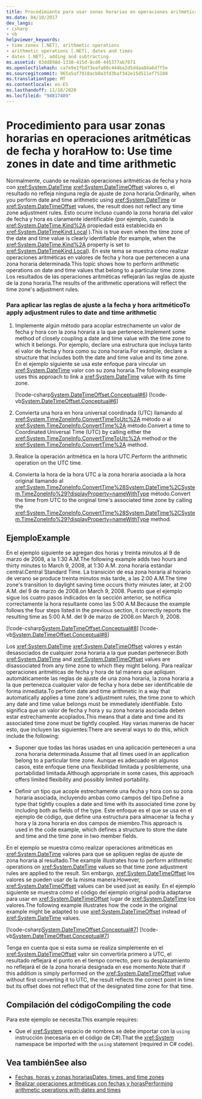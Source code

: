 ```yaml
---
title: Procedimiento para usar zonas horarias en operaciones aritméticas de fecha y hora
ms.date: 04/10/2017
dev_langs:
- csharp
- vb
helpviewer_keywords:
- time zones [.NET], arithmetic operations
- arithmetic operations [.NET], dates and times
- dates [.NET], adding and subtracting
ms.assetid: 83dd898d-1338-415d-8cd6-445377ab7871
ms.openlocfilehash: ca7e9e1fbd73eafa80c444ba2d5ddaa84a6d7f5e
ms.sourcegitcommit: 965a5af7918acb0a3fd3baf342e15d511ef75188
ms.translationtype: MT
ms.contentlocale: es-ES
ms.lasthandoff: 11/18/2020
ms.locfileid: "94817489"
---
```

# <a name="how-to-use-time-zones-in-date-and-time-arithmetic"></a><span data-ttu-id="eb558-102">Procedimiento para usar zonas horarias en operaciones aritméticas de fecha y hora</span><span class="sxs-lookup"><span data-stu-id="eb558-102">How to: Use time zones in date and time arithmetic</span></span>

<span data-ttu-id="eb558-103">Normalmente, cuando se realizan operaciones aritméticas de fecha y hora con <xref:System.DateTime> <xref:System.DateTimeOffset> valores o, el resultado no refleja ninguna regla de ajuste de zona horaria.</span><span class="sxs-lookup"><span data-stu-id="eb558-103">Ordinarily, when you perform date and time arithmetic using <xref:System.DateTime> or <xref:System.DateTimeOffset> values, the result does not reflect any time zone adjustment rules.</span></span> <span data-ttu-id="eb558-104">Esto ocurre incluso cuando la zona horaria del valor de fecha y hora es claramente identificable (por ejemplo, cuando la <xref:System.DateTime.Kind%2A> propiedad está establecida en <xref:System.DateTimeKind.Local> ).</span><span class="sxs-lookup"><span data-stu-id="eb558-104">This is true even when the time zone of the date and time value is clearly identifiable (for example, when the <xref:System.DateTime.Kind%2A> property is set to <xref:System.DateTimeKind.Local>).</span></span> <span data-ttu-id="eb558-105">En este tema se muestra cómo realizar operaciones aritméticas en valores de fecha y hora que pertenecen a una zona horaria determinada.</span><span class="sxs-lookup"><span data-stu-id="eb558-105">This topic shows how to perform arithmetic operations on date and time values that belong to a particular time zone.</span></span> <span data-ttu-id="eb558-106">Los resultados de las operaciones aritméticas reflejarán las reglas de ajuste de la zona horaria.</span><span class="sxs-lookup"><span data-stu-id="eb558-106">The results of the arithmetic operations will reflect the time zone's adjustment rules.</span></span>

### <a name="to-apply-adjustment-rules-to-date-and-time-arithmetic"></a><span data-ttu-id="eb558-107">Para aplicar las reglas de ajuste a la fecha y hora aritmético</span><span class="sxs-lookup"><span data-stu-id="eb558-107">To apply adjustment rules to date and time arithmetic</span></span>

1. <span data-ttu-id="eb558-108">Implemente algún método para acoplar estrechamente un valor de fecha y hora con la zona horaria a la que pertenece.</span><span class="sxs-lookup"><span data-stu-id="eb558-108">Implement some method of closely coupling a date and time value with the time zone to which it belongs.</span></span> <span data-ttu-id="eb558-109">Por ejemplo, declare una estructura que incluya tanto el valor de fecha y hora como su zona horaria.</span><span class="sxs-lookup"><span data-stu-id="eb558-109">For example, declare a structure that includes both the date and time value and its time zone.</span></span> <span data-ttu-id="eb558-110">En el ejemplo siguiente se usa este enfoque para vincular un <xref:System.DateTime> valor con su zona horaria.</span><span class="sxs-lookup"><span data-stu-id="eb558-110">The following example uses this approach to link a <xref:System.DateTime> value with its time zone.</span></span>

   [!code-csharp[System.DateTimeOffset.Conceptual#6](../../../samples/snippets/csharp/VS_Snippets_CLR_System/system.DateTimeOffset.Conceptual/cs/Conceptual6.cs#6)]
   [!code-vb[System.DateTimeOffset.Conceptual#6](../../../samples/snippets/visualbasic/VS_Snippets_CLR_System/system.DateTimeOffset.Conceptual/vb/Conceptual6.vb#6)]

2. <span data-ttu-id="eb558-111">Convierta una hora en hora universal coordinada (UTC) llamando al <xref:System.TimeZoneInfo.ConvertTimeToUtc%2A> método o al <xref:System.TimeZoneInfo.ConvertTime%2A> método.</span><span class="sxs-lookup"><span data-stu-id="eb558-111">Convert a time to Coordinated Universal Time (UTC) by calling either the <xref:System.TimeZoneInfo.ConvertTimeToUtc%2A> method or the <xref:System.TimeZoneInfo.ConvertTime%2A> method.</span></span>

3. <span data-ttu-id="eb558-112">Realice la operación aritmética en la hora UTC.</span><span class="sxs-lookup"><span data-stu-id="eb558-112">Perform the arithmetic operation on the UTC time.</span></span>

4. <span data-ttu-id="eb558-113">Convierta la hora de la hora UTC a la zona horaria asociada a la hora original llamando al <xref:System.TimeZoneInfo.ConvertTime%28System.DateTime%2CSystem.TimeZoneInfo%29?displayProperty=nameWithType> método.</span><span class="sxs-lookup"><span data-stu-id="eb558-113">Convert the time from UTC to the original time's associated time zone by calling the <xref:System.TimeZoneInfo.ConvertTime%28System.DateTime%2CSystem.TimeZoneInfo%29?displayProperty=nameWithType> method.</span></span>

## <a name="example"></a><span data-ttu-id="eb558-114">Ejemplo</span><span class="sxs-lookup"><span data-stu-id="eb558-114">Example</span></span>

<span data-ttu-id="eb558-115">En el ejemplo siguiente se agregan dos horas y treinta minutos al 9 de marzo de 2008, a la 1:30 A.M.</span><span class="sxs-lookup"><span data-stu-id="eb558-115">The following example adds two hours and thirty minutes to March 9, 2008, at 1:30 A.M.</span></span> <span data-ttu-id="eb558-116">zona horaria estándar central.</span><span class="sxs-lookup"><span data-stu-id="eb558-116">Central Standard Time.</span></span> <span data-ttu-id="eb558-117">La transición de esa zona horaria al horario de verano se produce treinta minutos más tarde, a las 2:00 A.M.</span><span class="sxs-lookup"><span data-stu-id="eb558-117">The time zone's transition to daylight saving time occurs thirty minutes later, at 2:00 A.M.</span></span> <span data-ttu-id="eb558-118">del 9 de marzo de 2008.</span><span class="sxs-lookup"><span data-stu-id="eb558-118">on March 9, 2008.</span></span> <span data-ttu-id="eb558-119">Puesto que el ejemplo sigue los cuatro pasos indicados en la sección anterior, se notifica correctamente la hora resultante como las 5:00 A.M.</span><span class="sxs-lookup"><span data-stu-id="eb558-119">Because the example follows the four steps listed in the previous section, it correctly reports the resulting time as 5:00 A.M.</span></span> <span data-ttu-id="eb558-120">del 9 de marzo de 2008.</span><span class="sxs-lookup"><span data-stu-id="eb558-120">on March 9, 2008.</span></span>

[!code-csharp[System.DateTimeOffset.Conceptual#8](../../../samples/snippets/csharp/VS_Snippets_CLR_System/system.DateTimeOffset.Conceptual/cs/Conceptual8.cs#8)]
[!code-vb[System.DateTimeOffset.Conceptual#8](../../../samples/snippets/visualbasic/VS_Snippets_CLR_System/system.DateTimeOffset.Conceptual/vb/Conceptual8.vb#8)]

<span data-ttu-id="eb558-121">Los <xref:System.DateTime> <xref:System.DateTimeOffset> valores y están desasociados de cualquier zona horaria a la que puedan pertenecer.</span><span class="sxs-lookup"><span data-stu-id="eb558-121">Both <xref:System.DateTime> and <xref:System.DateTimeOffset> values are disassociated from any time zone to which they might belong.</span></span> <span data-ttu-id="eb558-122">Para realizar operaciones aritméticas de fecha y hora de tal manera que apliquen automáticamente las reglas de ajuste de una zona horaria, la zona horaria a la que pertenezca cualquier valor de fecha y hora debe ser identificable de forma inmediata.</span><span class="sxs-lookup"><span data-stu-id="eb558-122">To perform date and time arithmetic in a way that automatically applies a time zone's adjustment rules, the time zone to which any date and time value belongs must be immediately identifiable.</span></span> <span data-ttu-id="eb558-123">Esto significa que un valor de fecha y hora y su zona horaria asociada deben estar estrechamente acoplados.</span><span class="sxs-lookup"><span data-stu-id="eb558-123">This means that a date and time and its associated time zone must be tightly coupled.</span></span> <span data-ttu-id="eb558-124">Hay varias maneras de hacer esto, que incluyen las siguientes:</span><span class="sxs-lookup"><span data-stu-id="eb558-124">There are several ways to do this, which include the following:</span></span>

- <span data-ttu-id="eb558-125">Suponer que todas las horas usadas en una aplicación pertenecen a una zona horaria determinada.</span><span class="sxs-lookup"><span data-stu-id="eb558-125">Assume that all times used in an application belong to a particular time zone.</span></span> <span data-ttu-id="eb558-126">Aunque es adecuado en algunos casos, este enfoque tiene una flexibilidad limitada y posiblemente, una portabilidad limitada.</span><span class="sxs-lookup"><span data-stu-id="eb558-126">Although appropriate in some cases, this approach offers limited flexibility and possibly limited portability.</span></span>

- <span data-ttu-id="eb558-127">Definir un tipo que acople estrechamente una fecha y hora con su zona horaria asociada, incluyendo ambas como campos del tipo.</span><span class="sxs-lookup"><span data-stu-id="eb558-127">Define a type that tightly couples a date and time with its associated time zone by including both as fields of the type.</span></span> <span data-ttu-id="eb558-128">Este enfoque es el que se usa en el ejemplo de código, que define una estructura para almacenar la fecha y hora y la zona horaria en dos campos de miembro.</span><span class="sxs-lookup"><span data-stu-id="eb558-128">This approach is used in the code example, which defines a structure to store the date and time and the time zone in two member fields.</span></span>

<span data-ttu-id="eb558-129">En el ejemplo se muestra cómo realizar operaciones aritméticas en <xref:System.DateTime> valores para que se apliquen reglas de ajuste de zona horaria al resultado.</span><span class="sxs-lookup"><span data-stu-id="eb558-129">The example illustrates how to perform arithmetic operations on <xref:System.DateTime> values so that time zone adjustment rules are applied to the result.</span></span> <span data-ttu-id="eb558-130">Sin embargo, <xref:System.DateTimeOffset> los valores se pueden usar de la misma manera.</span><span class="sxs-lookup"><span data-stu-id="eb558-130">However, <xref:System.DateTimeOffset> values can be used just as easily.</span></span> <span data-ttu-id="eb558-131">En el ejemplo siguiente se muestra cómo el código del ejemplo original podría adaptarse para usar en <xref:System.DateTimeOffset> lugar de <xref:System.DateTime> los valores.</span><span class="sxs-lookup"><span data-stu-id="eb558-131">The following example illustrates how the code in the original example might be adapted to use <xref:System.DateTimeOffset> instead of <xref:System.DateTime> values.</span></span>

[!code-csharp[System.DateTimeOffset.Conceptual#7](../../../samples/snippets/csharp/VS_Snippets_CLR_System/system.DateTimeOffset.Conceptual/cs/Conceptual6.cs#7)]
[!code-vb[System.DateTimeOffset.Conceptual#7](../../../samples/snippets/visualbasic/VS_Snippets_CLR_System/system.DateTimeOffset.Conceptual/vb/Conceptual6.vb#7)]

<span data-ttu-id="eb558-132">Tenga en cuenta que si esta suma se realiza simplemente en el <xref:System.DateTimeOffset> valor sin convertirla primero a UTC, el resultado reflejará el punto en el tiempo correcto, pero su desplazamiento no reflejará el de la zona horaria designada en ese momento.</span><span class="sxs-lookup"><span data-stu-id="eb558-132">Note that if this addition is simply performed on the <xref:System.DateTimeOffset> value without first converting it to UTC, the result reflects the correct point in time but its offset does not reflect that of the designated time zone for that time.</span></span>

## <a name="compiling-the-code"></a><span data-ttu-id="eb558-133">Compilación del código</span><span class="sxs-lookup"><span data-stu-id="eb558-133">Compiling the code</span></span>

<span data-ttu-id="eb558-134">Para este ejemplo se necesita:</span><span class="sxs-lookup"><span data-stu-id="eb558-134">This example requires:</span></span>

- <span data-ttu-id="eb558-135">Que el <xref:System> espacio de nombres se debe importar con la `using` instrucción (necesaria en el código de C#).</span><span class="sxs-lookup"><span data-stu-id="eb558-135">That the <xref:System> namespace be imported with the `using` statement (required in C# code).</span></span>

## <a name="see-also"></a><span data-ttu-id="eb558-136">Vea también</span><span class="sxs-lookup"><span data-stu-id="eb558-136">See also</span></span>

- [<span data-ttu-id="eb558-137">Fechas, horas y zonas horarias</span><span class="sxs-lookup"><span data-stu-id="eb558-137">Dates, times, and time zones</span></span>](index.md)
- [<span data-ttu-id="eb558-138">Realizar operaciones aritméticas con fechas y horas</span><span class="sxs-lookup"><span data-stu-id="eb558-138">Performing arithmetic operations with dates and times</span></span>](performing-arithmetic-operations.md)
